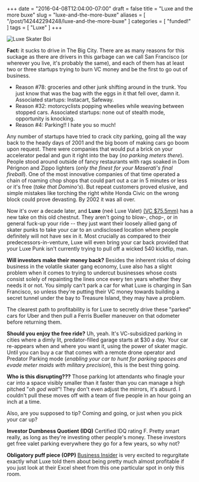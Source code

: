 +++
date = "2016-04-08T12:04:00-07:00"
draft = false
title = "Luxe and the more buxe"
slug = "luxe-and-the-more-buxe"
aliases = [ "/post/142442294248/luxe-and-the-more-buxe" ]
categories = [ "funded!" ]
tags = [ "Luxe" ]
+++

![Luxe Skater Boi](https://dumbfunded.imgix.net/luxe_skater.jpg?w=640&auto=format&q=90 "This guy is totally thinking about doing a fakie ollie right into the 
driver's seat of that car")

**Fact:** it sucks to drive in The Big City. There are as many reasons for this suckage as there are drivers in this garbage can we call San Francisco (or 
wherever you live, it's probably the same), and each of them has at least two or three startups trying to burn VC money and be the first to go out of 
business.

+ Reason #78: groceries and other junk shifting around in the trunk. You just know that was the bag with the eggs in it that fell over, damn it. Associated 
startups: Instacart, Safeway.
+ Reason #32: motorcyclists popping wheelies while weaving between stopped cars. Associated startups: none out of stealth mode, opportunity is knocking.
+ Reason #4: Parking!! I hate you so much!

<!--more-->

Any number of startups have tried to crack city parking, going all the way back to the heady days of 2001 and the big boom of making cars go boom upon 
request. There were companies that would put a brick on your accelerator pedal and gun it right into the bay (*no parking meters there*). People stood around 
outside of fancy restaurants with rags soaked in Dom Pérignon and Zippo lighters (*only the finest for your Maserati's final fireball*). One of the most 
innovative companies of that time operated a chain of roaming chop shops that could part out a car in 5 minutes or less or it's free (*take that Domino's*). 
But repeat customers proved elusive, and simple mistakes like torching the right white Honda Civic on the wrong block could prove devasting. By 2002 it was 
all over.

Now it's over a decade later, and **Luxe** (neé Luxe Valet) [(VC $75.5mm)](https://www.crunchbase.com/organization/luxe-valet) has a new take on this old 
chestnut. They aren't going to blow-, chop-, or in general fuck-up your ride -- they just want their loosely allied gang of skater punks to take your car to 
an undisclosed location where people definitely will not have sex in it. Most crucially as compared to their predecessors-in-venture, Luxe will even bring 
your car back provided that your Luxe Punk isn't currently trying to pull off a wicked 540 kickflip, man.

**Will investors make their money back?** Besides the inherent risks of doing business in the volatile skater gang economy, Luxe also has a slight problem 
when it comes to trying to undercut businesses whose costs consist solely of repainting the lines once every ten years whether they needs it or not. You 
simply can't park a car for what Luxe is charging in San Francisco, so unless they're putting their VC money towards building a secret tunnel under the bay to 
Treasure Island, they may have a problem.

The clearest path to profitability is for Luxe to secretly drive these "parked" cars for Uber and then pull a Ferris Bueller maneuver on that odometer before 
returning them.

**Should you enjoy the free ride?** Uh, yeah. It's VC-subsidized parking in cities where a dimly lit, predator-filled garage starts at $30 a day. Your car 
re-appears when and where you want it, using the power of skater magic. Until you can buy a car that comes with a remote drone operator and Predator Parking 
mode (*enabling your car to hunt for parking spaces and evade meter maids with military precision*), this is the best thing going.

**Who is this disrupting???** Those parking lot attendants who finagle your car into a space visibly smaller than it faster than you can manage a high pitched 
"*oh god wait*"! They don't even adjust the mirrors, it's absurd. I couldn't pull these moves off with a team of five people in an hour going an inch at a 
time.

Also, are you supposed to tip? Coming and going, or just when you pick your car up?

**Investor Dumbness Quotient (IDQ)** Certified IDQ rating F. Pretty smart really, as long as they're investing other people's money. These investors get free 
valet parking everywhere they go for a few years, so why not?

**Obligatory puff piece (OPP)** [Business Insider](http://www.businessinsider.com/hertz-invests-in-luxe-valet-parking-2016-4) is very excited to regurgitate 
exactly what Luxe told them about being pretty much almost profitable if you just look at their Excel sheet from this one particular spot in only this room.

